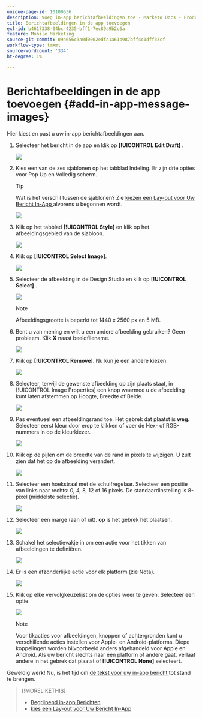 ```yaml
---
unique-page-id: 10100636
description: Voeg in-app berichtafbeeldingen toe - Marketo Docs - Productdocumentatie
title: Berichtafbeeldingen in de app toevoegen
exl-id: b4617338-04bc-4235-bff1-7ec89a9b2c6a
feature: Mobile Marketing
source-git-commit: 09a656c3a0d0002edfa1a61b987bff4c1dff33cf
workflow-type: tm+mt
source-wordcount: '334'
ht-degree: 1%

---
```


# Berichtafbeeldingen in de app toevoegen {#add-in-app-message-images}

Hier kiest en past u uw in-app berichtafbeeldingen aan.

1. Selecteer het bericht in de app en klik op **[!UICONTROL Edit Draft]** .

   ![](assets/image2016-5-4-10-3a20-3a14.png)

1. Kies een van de zes sjablonen op het tabblad Indeling. Er zijn drie opties voor Pop Up en Volledig scherm.

   >[!TIP]
   >
   >Wat is het verschil tussen de sjablonen? Zie [ kiezen een Lay-out voor Uw Bericht In-App ](/help/marketo/product-docs/mobile-marketing/in-app-messages/creating-in-app-messages/choose-a-layout-for-your-in-app-message.md) alvorens u begonnen wordt.

   ![](assets/image2016-5-4-10-3a21-3a33.png)

1. Klik op het tabblad **[!UICONTROL Style]** en klik op het afbeeldingsgebied van de sjabloon.

   ![](assets/image2016-5-3-16-3a53-3a23.png)

1. Klik op **[!UICONTROL Select Image]**.

   ![](assets/image2016-5-6-8-3a53-3a55.png)

1. Selecteer de afbeelding in de Design Studio en klik op **[!UICONTROL Select]** .

   ![](assets/image2016-5-6-8-3a58-3a40.png)

   >[!NOTE]
   >
   >Afbeeldingsgrootte is beperkt tot 1440 x 2560 px en 5 MB.

1. Bent u van mening en wilt u een andere afbeelding gebruiken? Geen probleem. Klik **X** naast beeldfilename.

   ![](assets/image2016-5-6-9-3a0-3a16.png)

1. Klik op **[!UICONTROL Remove]**. Nu kun je een andere kiezen.

   ![](assets/image2016-5-6-9-3a1-3a3.png)

1. Selecteer, terwijl de gewenste afbeelding op zijn plaats staat, in [!UICONTROL Image Properties] een knop waarmee u de afbeelding kunt laten afstemmen op Hoogte, Breedte of Beide.

   ![](assets/image2016-5-6-9-3a4-3a47.png)

1. Pas eventueel een afbeeldingsrand toe. Het gebrek dat plaatst is **weg**. Selecteer eerst kleur door erop te klikken of voer de Hex- of RGB-nummers in op de kleurkiezer.

   ![](assets/image2016-5-6-9-3a9-3a0.png)

1. Klik op de pijlen om de breedte van de rand in pixels te wijzigen. U zult zien dat het op de afbeelding verandert.

   ![](assets/image2016-5-6-9-3a35-3a43.png)

1. Selecteer een hoekstraal met de schuifregelaar. Selecteer een positie van links naar rechts: 0, 4, 8, 12 of 16 pixels. De standaardinstelling is 8-pixel (middelste selectie).

   ![](assets/image2016-5-6-9-3a39-3a28.png)

1. Selecteer een marge (aan of uit). **op** is het gebrek het plaatsen.

   ![](assets/image2016-5-6-9-3a42-3a15.png)

1. Schakel het selectievakje in om een actie voor het tikken van afbeeldingen te definiëren.

   ![](assets/image2016-5-6-9-3a48-3a58.png)

1. Er is een afzonderlijke actie voor elk platform (zie Nota).

   ![](assets/image2016-5-6-9-3a50-3a15.png)

1. Klik op elke vervolgkeuzelijst om de opties weer te geven. Selecteer een optie.

   ![](assets/image2016-5-6-9-3a52-3a41.png)

   >[!NOTE]
   >
   >Voor tikacties voor afbeeldingen, knoppen of achtergronden kunt u verschillende acties instellen voor Apple- en Android-platforms. Diepe koppelingen worden bijvoorbeeld anders afgehandeld voor Apple en Android. Als uw bericht slechts naar één platform of andere gaat, verlaat andere in het gebrek dat plaatst of **[!UICONTROL None]** selecteert.

Geweldig werk! Nu, is het tijd om [ de tekst voor uw in-app bericht ](/help/marketo/product-docs/mobile-marketing/in-app-messages/creating-in-app-messages/create-in-app-message-text.md) tot stand te brengen.

>[!MORELIKETHIS]
>
>* [ Begrijpend in-app Berichten ](/help/marketo/product-docs/mobile-marketing/in-app-messages/understanding-in-app-messages.md)
>* [ kies een Lay-out voor Uw Bericht In-App ](/help/marketo/product-docs/mobile-marketing/in-app-messages/creating-in-app-messages/choose-a-layout-for-your-in-app-message.md)
